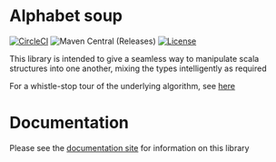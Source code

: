 # Alphabet soup

[![CircleCI](https://circleci.com/gh/TypeChecked/alphabet-soup.svg?style=shield)](https://circleci.com/gh/TypeChecked/alphabet-soup)
![Maven Central (Releases)](https://img.shields.io/maven-central/v/io.typechecked/alphabet-soup_2.12)
[![License](https://img.shields.io/badge/License-Apache%202.0-blue.svg)](https://opensource.org/licenses/Apache-2.0)

This library is intended to give a seamless way to manipulate scala structures into one another, mixing the types intelligently as required

For a whistle-stop tour of the underlying algorithm, see [here](https://medium.com/@jdrphillips/alphabet-soup-type-level-transformations-eb60918af35d)

# Documentation

Please see the [documentation site](https://alphabet-soup.typechecked.io/) for information on this library
